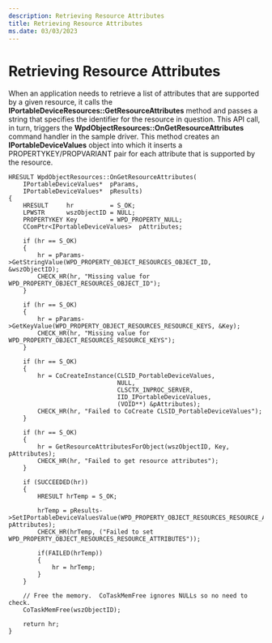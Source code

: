 ```yaml
---
description: Retrieving Resource Attributes
title: Retrieving Resource Attributes
ms.date: 03/03/2023
---
```


# Retrieving Resource Attributes


When an application needs to retrieve a list of attributes that are supported by a given resource, it calls the **IPortableDeviceResources::GetResourceAttributes** method and passes a string that specifies the identifier for the resource in question. This API call, in turn, triggers the **WpdObjectResources::OnGetResourceAttributes** command handler in the sample driver. This method creates an **IPortableDeviceValues** object into which it inserts a PROPERTYKEY/PROPVARIANT pair for each attribute that is supported by the resource.

```ManagedCPlusPlus
HRESULT WpdObjectResources::OnGetResourceAttributes(
    IPortableDeviceValues*  pParams,
    IPortableDeviceValues*  pResults)
{
    HRESULT     hr          = S_OK;
    LPWSTR      wszObjectID = NULL;
    PROPERTYKEY Key         = WPD_PROPERTY_NULL;
    CComPtr<IPortableDeviceValues>  pAttributes;

    if (hr == S_OK)
    {
        hr = pParams->GetStringValue(WPD_PROPERTY_OBJECT_RESOURCES_OBJECT_ID, &wszObjectID);
        CHECK_HR(hr, "Missing value for WPD_PROPERTY_OBJECT_RESOURCES_OBJECT_ID");
    }

    if (hr == S_OK)
    {
        hr = pParams->GetKeyValue(WPD_PROPERTY_OBJECT_RESOURCES_RESOURCE_KEYS, &Key);
        CHECK_HR(hr, "Missing value for WPD_PROPERTY_OBJECT_RESOURCES_RESOURCE_KEYS");
    }

    if (hr == S_OK)
    {
        hr = CoCreateInstance(CLSID_PortableDeviceValues,
                              NULL,
                              CLSCTX_INPROC_SERVER,
                              IID_IPortableDeviceValues,
                              (VOID**) &pAttributes);
        CHECK_HR(hr, "Failed to CoCreate CLSID_PortableDeviceValues");
    }

    if (hr == S_OK)
    {
        hr = GetResourceAttributesForObject(wszObjectID, Key, pAttributes);
        CHECK_HR(hr, "Failed to get resource attributes");
    }

    if (SUCCEEDED(hr))
    {
        HRESULT hrTemp = S_OK;

        hrTemp = pResults->SetIPortableDeviceValuesValue(WPD_PROPERTY_OBJECT_RESOURCES_RESOURCE_ATTRIBUTES, pAttributes);
        CHECK_HR(hrTemp, ("Failed to set WPD_PROPERTY_OBJECT_RESOURCES_RESOURCE_ATTRIBUTES"));

        if(FAILED(hrTemp))
        {
            hr = hrTemp;
        }
    }

    // Free the memory.  CoTaskMemFree ignores NULLs so no need to check.
    CoTaskMemFree(wszObjectID);

    return hr;
}
```

 

 




